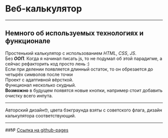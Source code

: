 # Веб-калькулятор
___
## Немного об используемых технологиях и функционале  

Простенький калькулятор с использованием *HTML*, *CSS*, *JS*.  
Без **_ООП_**. Когда я начинал писать js, то не подумал об этой парадигме, а сейчас рефакторить код просто лень :)  
Если при делении появляется длинный остаток, то он обрезается до четырёх символов после точки  
Проект с адаптивной вёрсткой.      
Функционал несколько скудный.   
__Возможно__ в будущем появятся новые кнопки, например стоит добавить очистку всего инпута.  
___

Авторский дизайн🤓, цвета бэкграунда взяты с советского флага, дизайн калькулятора соответствующий.  
___

##№ [Ссылка на github-pages](https://hvny.github.io/web-calculator/)
 
